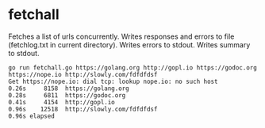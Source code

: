 # fetchall

Fetches a list of urls concurrently. Writes responses and errors to file (fetchlog.txt in current directory). Writes errors to stdout. Writes summary to stdout.

```
go run fetchall.go https://golang.org http://gopl.io https://godoc.org https://nope.io http://slowly.com/fdfdfdsf
Get https://nope.io: dial tcp: lookup nope.io: no such host
0.26s     8158  https://golang.org
0.28s     6811  https://godoc.org
0.41s     4154  http://gopl.io
0.96s    12518  http://slowly.com/fdfdfdsf
0.96s elapsed
```